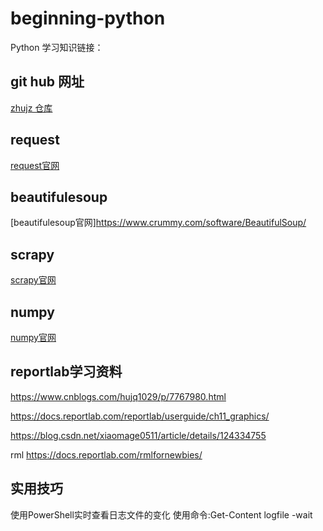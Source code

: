 # beginning-python
Python 学习知识链接：

## git hub 网址
[zhujz 仓库](https://github.com/zhujz-git/beginning-python)

## request
[request官网](https://requests.readthedocs.io/en/latest/)

## beautifulesoup
[beautifulesoup官网]https://www.crummy.com/software/BeautifulSoup/

## scrapy
[scrapy官网](https://scrapy.org/)

## numpy
[numpy官网](https://www.numpy.org.cn/)

## reportlab学习资料
https://www.cnblogs.com/hujq1029/p/7767980.html

https://docs.reportlab.com/reportlab/userguide/ch11_graphics/

https://blog.csdn.net/xiaomage0511/article/details/124334755

rml
https://docs.reportlab.com/rmlfornewbies/

## 实用技巧
使用PowerShell实时查看日志文件的变化
使用命令:Get-Content logfile -wait